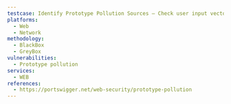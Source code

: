 ```yaml
---
testcase: Identify Prototype Pollution Sources – Check user input vectors (URL query, fragments, JSON body, postMessage) using __proto__, constructor, or equivalent. Web (HTTP/HTTPS) service
platforms: 
  - Web
  - Network
methodology: 
  - BlackBox
  - GreyBox
vulnerabilities:
  - Prototype pollution
services:
  - WEB
references:
  - https://portswigger.net/web-security/prototype-pollution
---
```

